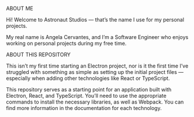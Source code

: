 ABOUT ME

Hi! Welcome to Astronaut Studios — that’s the name I use for my personal projects.

My real name is Angela Cervantes, and I’m a Software Engineer who enjoys working on personal projects during my free time.

ABOUT THIS REPOSITORY

This isn’t my first time starting an Electron project, nor is it the first time I’ve struggled with something as simple as setting up the initial project files — especially when adding other technologies like React or TypeScript.

This repository serves as a starting point for an application built with Electron, React, and TypeScript. You’ll need to use the appropriate commands to install the necessary libraries, as well as Webpack. You can find more information in the documentation for each technology.